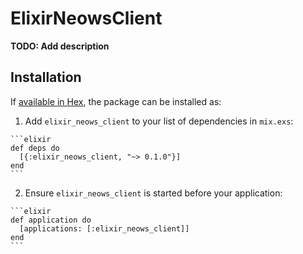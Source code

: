 # ElixirNeowsClient

**TODO: Add description**

## Installation

If [available in Hex](https://hex.pm/docs/publish), the package can be installed as:

  1. Add `elixir_neows_client` to your list of dependencies in `mix.exs`:

    ```elixir
    def deps do
      [{:elixir_neows_client, "~> 0.1.0"}]
    end
    ```

  2. Ensure `elixir_neows_client` is started before your application:

    ```elixir
    def application do
      [applications: [:elixir_neows_client]]
    end
    ```

